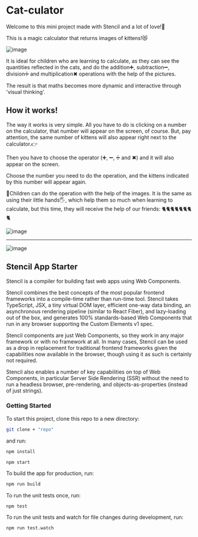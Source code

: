# Cat-culator

Welcome to this mini project made with Stencil and a lot of love!💖

This is a magic calculator that returns images of kittens!😻

![image](https://user-images.githubusercontent.com/81922944/156612086-64ef8273-a03c-4613-a92d-58c341902271.png)



It is ideal for children who are learning to calculate, as they can see the quantities reflected in the cats, and do the addition➕, subtraction➖, division➗ and multiplication✖ operations with the help of the pictures. 

The result is that maths becomes more dynamic and interactive through 'visual thinking'.

## How it works!

The way it works is very simple. All you have to do is clicking on a number on the calculator, that number will appear on the screen, of course. 
But, pay attention, the same number of kittens will also appear right next to the calculator.👉

Then you have to choose the operator (➕, ➖, ➗ and ✖) and it will also appear on the screen. 

Choose the number you need to do the operation, and the kittens indicated by this number will appear again. 

👧Children can do the operation with the help of the images. It is the same as using their little hands🖐, which help them so much when learning to calculate, but this time, they will receive the help of our friends: 🐈🐈🐈🐈🐈🐈🐈🐈

![image](https://user-images.githubusercontent.com/81922944/155951887-3ec032f2-281a-429b-83d0-738cb4f59d03.png)

---

![image](https://user-images.githubusercontent.com/81922944/155952201-a74683a2-1bee-482d-9bfa-60ae8dab936b.png)



## Stencil App Starter

Stencil is a compiler for building fast web apps using Web Components.

Stencil combines the best concepts of the most popular frontend frameworks into a compile-time rather than run-time tool.  Stencil takes TypeScript, JSX, a tiny virtual DOM layer, efficient one-way data binding, an asynchronous rendering pipeline (similar to React Fiber), and lazy-loading out of the box, and generates 100% standards-based Web Components that run in any browser supporting the Custom Elements v1 spec.

Stencil components are just Web Components, so they work in any major framework or with no framework at all. In many cases, Stencil can be used as a drop in replacement for traditional frontend frameworks given the capabilities now available in the browser, though using it as such is certainly not required.

Stencil also enables a number of key capabilities on top of Web Components, in particular Server Side Rendering (SSR) without the need to run a headless browser, pre-rendering, and objects-as-properties (instead of just strings).

### Getting Started

To start this project, clone this repo to a new directory:

```bash
git clone + "repo"

```

and run:

```bash
npm install
```

```bash
npm start
```

To build the app for production, run:

```bash
npm run build
```

To run the unit tests once, run:

```
npm test
```

To run the unit tests and watch for file changes during development, run:

```
npm run test.watch
```
